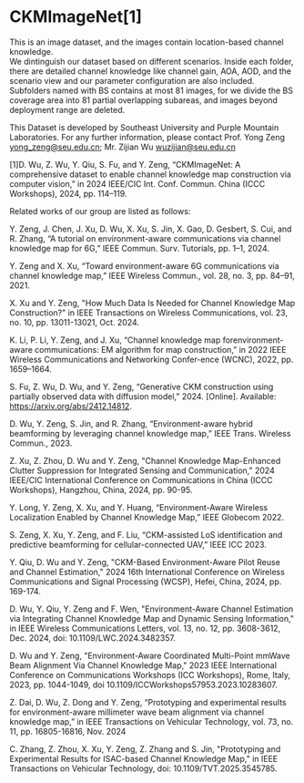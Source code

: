 # CKMImageNet[1]
This is an image dataset, and the images contain location-based channel knowledge.   
We dintinguish our dataset based on different scenarios. Inside each folder, there are detailed channel knowledge like channel gain, AOA, AOD, and the scenario view and our parameter configuration are also included.      
Subfolders named with BS contains at most 81 images, for we divide the BS coverage area into 81 partial overlapping subareas, and images beyond deployment range are deleted.  

This Dataset is developed by Southeast University and Purple Mountain Laboratories. For any further information, please contact Prof. Yong Zeng yong_zeng@seu.edu.cn; Mr. Zijian Wu wuzijian@seu.edu.cn

[1]D. Wu, Z. Wu, Y. Qiu, S. Fu, and Y. Zeng, “CKMImageNet: A comprehensive dataset to enable channel knowledge map construction via computer vision,” in 2024 IEEE/CIC Int. Conf. Commun. China (ICCC Workshops), 2024, pp. 114–119.

Related works of our group are listed as follows:

 Y. Zeng, J. Chen, J. Xu, D. Wu, X. Xu, S. Jin, X. Gao, D. Gesbert, S. Cui, and R. Zhang, “A tutorial on environment-aware communications via channel knowledge map for 6G,” IEEE Commun. Surv. Tutorials, pp. 1–1, 2024.
 
 Y. Zeng and X. Xu, “Toward environment-aware 6G communications via channel knowledge map,” IEEE Wireless Commun., vol. 28, no. 3, pp. 84–91, 2021.
 
 X. Xu and Y. Zeng, "How Much Data Is Needed for Channel Knowledge Map Construction?" in IEEE Transactions on Wireless Communications, vol. 23, no. 10, pp. 13011-13021, Oct. 2024.
 
 K. Li, P. Li, Y. Zeng, and J. Xu, “Channel knowledge map forenvironment-aware communications: EM algorithm for map construction,” in 2022 IEEE Wireless Communications and Networking Confer-ence (WCNC), 2022, pp. 1659–1664.
 
 S. Fu, Z. Wu, D. Wu, and Y. Zeng, “Generative CKM construction using partially observed data with diffusion model,” 2024. [Online]. Available: https://arxiv.org/abs/2412.14812.
 
 D. Wu, Y. Zeng, S. Jin, and R. Zhang, “Environment-aware hybrid beamforming by leveraging channel knowledge map,” IEEE Trans. Wireless Commun., 2023.
 
 Z. Xu, Z. Zhou, D. Wu and Y. Zeng, "Channel Knowledge Map-Enhanced Clutter Suppression for Integrated Sensing and Communication," 2024 IEEE/CIC International Conference on Communications in China (ICCC Workshops), Hangzhou, China, 2024, pp. 90-95.
 
 Y. Long, Y. Zeng, X. Xu, and Y. Huang, “Environment-Aware Wireless Localization Enabled by Channel Knowledge Map,” IEEE Globecom 2022.
 
 S. Zeng, X. Xu, Y. Zeng, and F. Liu, “CKM-assisted LoS identification and predictive beamforming for cellular-connected UAV,” IEEE ICC 2023.
 
 Y. Qiu, D. Wu and Y. Zeng, "CKM-Based Environment-Aware Pilot Reuse and Channel Estimation," 2024 16th International Conference on Wireless Communications and Signal Processing (WCSP), Hefei, China, 2024, pp. 169-174.
 
 D. Wu, Y. Qiu, Y. Zeng and F. Wen, "Environment-Aware Channel Estimation via Integrating Channel Knowledge Map and Dynamic Sensing Information," in IEEE Wireless Communications Letters, vol. 13, no. 12, pp. 3608-3612, Dec. 2024, doi: 10.1109/LWC.2024.3482357.
 
 D. Wu and Y. Zeng, "Environment-Aware Coordinated Multi-Point mmWave Beam Alignment Via Channel Knowledge Map," 2023 IEEE International Conference on Communications Workshops (ICC Workshops), Rome, Italy, 2023, pp. 1044-1049, doi 10.1109/ICCWorkshops57953.2023.10283607.
 
 Z. Dai, D. Wu, Z. Dong and Y. Zeng, “Prototyping and experimental results for environment-aware millimeter wave beam alignment via channel knowledge map,” in IEEE Transactions on Vehicular Technology, vol. 73, no. 11, pp. 16805-16816, Nov. 2024
 
 C. Zhang, Z. Zhou, X. Xu, Y. Zeng, Z. Zhang and S. Jin, "Prototyping and Experimental Results for ISAC-based Channel Knowledge Map," in IEEE Transactions on Vehicular Technology, doi: 10.1109/TVT.2025.3545785.
 
